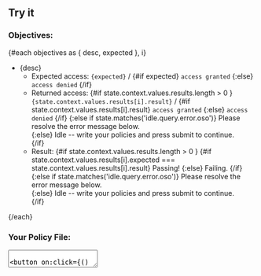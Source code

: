 <script lang='ts'>
	import { onMount } from 'svelte';
	import 'codemirror/lib/codemirror.css'
	import 'codemirror/theme/elegant.css'
	import ConfettiGenerator from 'confetti-js';
	import { interpret } from 'xstate';
	import { machine } from './machine';
	export let objectives;
	let state;
	let lesson;
	let lessonMachine;
	$: lesson = machine.withContext({
		values: {
			...machine.context.values,
			tests: objectives, 
		}
	});
	$: lessonMachine = interpret(lesson, { devTools: true })
		.onTransition((machineState) => {
			state = machineState
		}).start();

	// confetti
	var canvas;
	let set = false; 
	const confetti = (newState) => {
		if (typeof canvas === 'undefined' && typeof document !== 'undefined') {
			let element = document.getElementById("wahho_celebrategoodtimescmon_itsacelebration_");
			canvas = new ConfettiGenerator({ target: element, animate: true });
		};
		if (newState.matches('idle.query.valid') 
		&& typeof canvas !== 'undefined' 
		&& !set) {			
			let element = document.getElementById("wahho_celebrategoodtimescmon_itsacelebration_");
			canvas = new ConfettiGenerator({ target: element, animate: true });
			canvas.render();
			set = true;
		} else if (['idle.query.invalid', 'idle.query.error'].some(newState.matches) 
		&& typeof canvas !== 'undefined') {
			canvas.clear();
			set = false;
		};
	};
	$: {
		confetti(state); 
	};

	// codemirror
	// also see: https://github.com/idris-maps/svelte-parts/tree/master/packages/editor
	let textarea;
	let editor;
	onMount(async () => {
		let CodeMirror = await import('codemirror');
		editor = CodeMirror.fromTextArea(textarea,{
			lineNumbers: true,
			lineWrapping: true,
			theme: 'elegant'
		});
		editor.setSize('100%', '100%');
		editor.on('change', (e) => {
			let input = e.getValue().replace(/'/g, '"') 
			lessonMachine.send('INPUT', { 
				input: input
			})
		})
		if (typeof state !== 'undefined') {
			editor.setValue(state.context.values.input)
		}
	})

</script>

<canvas id="wahho_celebrategoodtimescmon_itsacelebration_"></canvas>

<slot></slot>

## Try it

### Objectives:

{#each objectives as { desc, expected }, i}
* {desc}
	- Expected access: <code>{expected}</code> / 
			{#if expected}
				<code>access granted</code>
			{:else}
				<code>access denied</code>
			{/if} 
	- Returned access: 
		{#if state.context.values.results.length > 0 } 
			<code>{state.context.values.results[i].result}</code> / 
			{#if state.context.values.results[i].result}
				<code>access granted</code>
			{:else}
				<code>access denied</code>
			{/if}
		{:else if state.matches('idle.query.error.oso')}
			<span class='error'>Please resolve the error message below.</span>	
		{:else} 
			Idle -- write your policies and press submit to continue.	
		{/if} 
	- Result:
		{#if state.context.values.results.length > 0 } 
			{#if state.context.values.results[i].expected === state.context.values.results[i].result}
				<span class='valid'>Passing!</span>
			{:else}
				<span class='invalid'>Failing.</span>
			{/if}
		{:else if state.matches('idle.query.error.oso')}
			<span class='error'>Please resolve the error message below.</span>	
		{:else} 
			Idle -- write your policies and press submit to continue.	
		{/if} 

{/each}

### Your Policy File:

<textarea bind:this={textarea} />

<button on:click={() => lessonMachine.send('SUBMIT')}>
	Submit	
</button>

{#if state.matches('idle.query.error.oso')}

### ERROR!!

<code class='error'>
	{state.context.values.error}
</code>

{/if}

<!-- ### Debugging: 

STATE CONDITION: {JSON.stringify(state.value)}

STATE CONTEXT: {JSON.stringify(state.context.values)} -->

<style>
	button, input {
		margin-top: 16px;
		margin-bottom: 16px;
	}
	input {
		width: calc(100% - 19px);
	}
	span.valid {
		color: green;
		font-weight: 800;
	}
	span.invalid {
		color: red;
		font-style: italic;
		text-transform: uppercase;
	}
	span.error {
		color: #0080ff;
		font-weight: 800;
	}
	code.error {
		width: calc(100% - 64px);
		padding: 32px;
		margin: 0;
		background-color: #99ccff;
		border-radius: 10px;
	}
	canvas#wahho_celebrategoodtimescmon_itsacelebration_ {
		position:absolute;
		width: 100%;
		height: 100%;
		left:0;
		top:0;
		z-index:-1;
	}
</style>